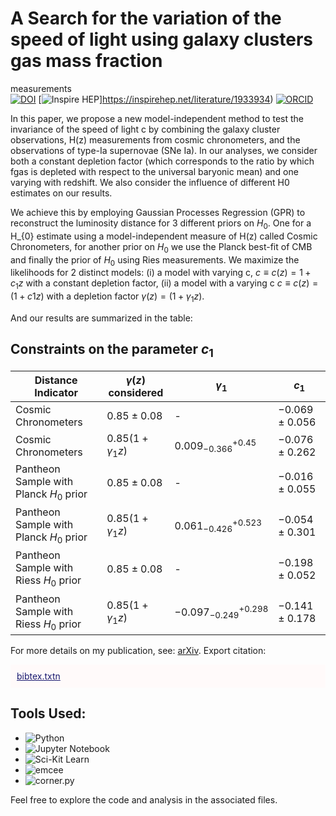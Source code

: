 # A Search for the variation of the speed of light using galaxy clusters gas mass fraction
measurements   
[![DOI](https://zenodo.org/badge/DOI/10.1088/1475-7516/2021/10/084.svg)](https://doi.org/10.1088/1475-7516/2021/11/034)
[![Inspire HEP](https://img.shields.io/badge/Inspire-HEP-blue)]https://inspirehep.net/literature/1933934)
[![ORCID](https://img.shields.io/badge/ORCID-0000--0001--7182--7273-green)](https://orcid.org/0000-0001-7182-7273)



In this paper, we propose a new model-independent method to test the invariance of the speed of
light c by combining the galaxy cluster observations, H(z) measurements from cosmic chronometers,
and the observations of type-Ia supernovae (SNe Ia). In our analyses, we consider both a constant
depletion factor (which corresponds to the ratio by which fgas is depleted with respect to the
universal baryonic mean) and one varying with redshift. We also consider the influence of different
H0 estimates on our results.

We achieve this by employing Gaussian Processes Regression (GPR) to reconstruct the luminosity distance for 3 different priors on $H_{0}$. One for a H_{0} estimate using
a model-independent measure of H(z) called Cosmic Chronometers, for another prior on $H_{0}$ we use the Planck best-fit of CMB and finally the prior of $H_{0}$ using Ries measurements. We maximize the likelihoods for 2 distinct models: (i) a model with  varying c, $c \equiv c(z) = 1 + c_{1}z$ with a constant depletion factor, (ii) a model with a varying c $c\equiv c(z) = (1 + c{1}z)$ with a depletion factor $\gamma (z) = (1+\gamma_{1}z)$. 

And our results are summarized in the table:

## Constraints on the parameter $c_1$

| **Distance Indicator**                   | $\gamma(z)$ considered | **$\gamma_1$**             | **$c_1$**              |
|-----------------------------------------|------------------------|----------------------------|------------------------|
| Cosmic Chronometers                     | $0.85\pm0.08$          | -                          | $-0.069\pm0.056$      |
| Cosmic Chronometers                     | $0.85(1+\gamma_1z)$    | $0.009^{+0.45}_{-0.366}$    | $-0.076\pm0.262$      |
| Pantheon Sample with Planck $H_0$ prior | $0.85\pm0.08$          | -                          | $-0.016\pm0.055$      |
| Pantheon Sample with Planck $H_0$ prior | $0.85(1+\gamma_1z)$    | $0.061^{+0.523}_{-0.426}$  | $-0.054\pm0.301$      |
| Pantheon Sample with Riess $H_0$ prior   | $0.85\pm0.08$          | -                          | $-0.198\pm0.052$      |
| Pantheon Sample with Riess $H_0$ prior   | $0.85(1+\gamma_1z)$    | $-0.097^{+0.298}_{-0.249}$ | $-0.141\pm0.178$     |

For more details on my publication, see: [arXiv](https://arxiv.org/abs/2109.14512v1).
Export citation:
<div style="background-color: Snow; padding: 10px; margin-top: 10px;">
    <a href="https://htmlpreview.github.io/?https://github.com/aCosmicDebugger/Galaxy-Clusters-Cosmic-Chronometers-EEP/blob/main/bibtex.html" style="color: MidnightBlue;">bibtex.txtn</a>
</div>



## Tools Used:


- ![Python](https://img.shields.io/badge/Python-3.11-blue)
- ![Jupyter Notebook](https://img.shields.io/badge/Jupyter%20Notebook-5.3.0-orange)
- ![Sci-Kit Learn](https://img.shields.io/badge/Sci--Kit%20Learn-1.2.2-yellow)
- ![emcee](https://img.shields.io/badge/emcee-3.1.4-green)
- ![corner.py](https://img.shields.io/badge/corner.py-2.2.2-cerulean)




Feel free to explore the code and analysis in the associated files.

